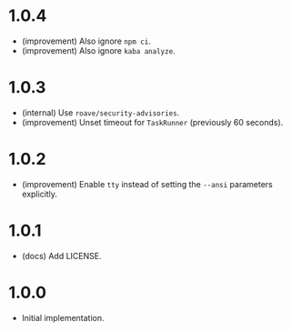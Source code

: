 1.0.4
=====

*   (improvement) Also ignore `npm ci`.
*   (improvement) Also ignore `kaba analyze`.


1.0.3
=====

*   (internal) Use `roave/security-advisories`.
*   (improvement) Unset timeout for `TaskRunner` (previously 60 seconds).


1.0.2
=====

*   (improvement) Enable `tty` instead of setting the `--ansi` parameters explicitly.


1.0.1
=====

*   (docs) Add LICENSE.


1.0.0
=====

*   Initial implementation.
